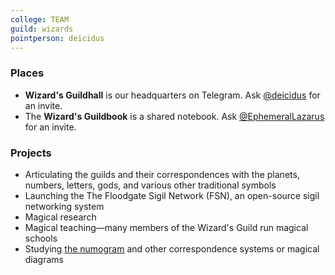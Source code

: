 ```yaml
---
college: TEAM
guild: wizards
pointperson: deicidus
---
```

### Places
* **Wizard's Guildhall** is our headquarters on Telegram. Ask [@deicidus](http://telegram.me/deicidus) for an invite.
* The **Wizard's Guildbook** is a shared notebook. Ask [@EphemeralLazarus](http://telegram.me/EphemeralLazarus) for an invite.

### Projects

* Articulating the guilds and their correspondences with the planets, numbers, letters, gods, and various other traditional symbols
* Launching the The Floodgate Sigil Network (FSN), an open-source sigil networking system
* Magical research
* Magical teaching—many members of the Wizard's Guild run magical schools
* Studying [the numogram](http://ccru.net) and other correspondence systems or magical diagrams
